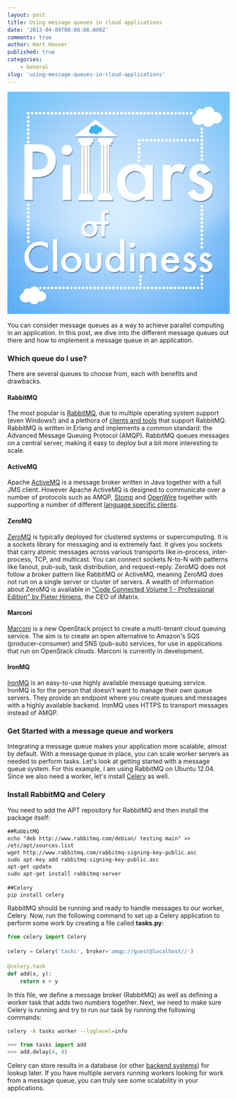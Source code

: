 ```yaml
---
layout: post
title: Using message queues in cloud applications
date: '2013-04-09T08:00:06.000Z'
comments: true
author: Hart Hoover
published: true
categories:
    - General
slug: 'using-message-queues-in-cloud-applications' 
---
```


<img class='image-right' src='pillar.png'/>

You can consider message queues as a way to achieve parallel computing in an
application. In this post, we dive into the different message queues out there
and how to implement a message queue in an application.

<!-- more -->

### Which queue do I use?

There are several queues to choose from, each with benefits and drawbacks.

#### RabbitMQ

The most popular is [RabbitMQ](http://www.rabbitmq.com/), due to multiple
operating system support (even Windows!) and a plethora of
[clients and tools](http://www.rabbitmq.com/devtools.html) that support RabbitMQ.
RabbitMQ is written in Erlang and implements a common standard: the Advanced
Message Queuing Protocol (AMQP). RabbitMQ queues messages on a central server,
making it easy to deploy but a bit more interesting to scale.

#### ActiveMQ

Apache [ActiveMQ](http://activemq.apache.org/) is a message broker written in
Java together with a full JMS client. However Apache ActiveMQ is designed to
communicate over a number of protocols such as AMQP, [Stomp](http://stomp.github.io/)
and [OpenWire](http://activemq.apache.org/openwire-version-2-specification.html)
together with supporting a number of different
[language specific clients](http://activemq.apache.org/cross-language-clients.html).

#### ZeroMQ

[ZeroMQ](http://www.zeromq.org/) is typically deployed for clustered systems or
supercomputing. It is a sockets library for messaging and is extremely fast. It
gives you sockets that carry atomic messages across various transports like
in-process, inter-process, TCP, and multicast. You can connect sockets N-to-N
with patterns like fanout, pub-sub, task distribution, and request-reply. ZeroMQ
does not follow a broker pattern like RabbitMQ or ActiveMQ, meaning ZeroMQ does
not run on a single server or cluster of servers. A wealth of information about
ZeroMQ is available in
["Code Connected Volume 1 - Professional Edition" by Pieter Hinjens](http://zguide.zeromq.org/page:all),
the CEO of iMatrix.

#### Marconi

[Marconi](https://wiki.openstack.org/wiki/Marconi) is a new OpenStack project
to create a multi-tenant cloud queuing service. The aim is to create an open
alternative to Amazon's SQS (producer-consumer) and SNS (pub-sub) services, for
use in applications that run on OpenStack clouds. Marconi is currently in
development.

#### IronMQ

[IronMQ](http://www.iron.io/mq) is an easy-to-use highly available message
queuing service. IronMQ is for the person that doesn't want to manage their own
queue servers. They provide an endpoint where you create queues and messages
with a highly available backend. IronMQ uses HTTPS to transport messages
instead of AMQP.

### Get Started with a message queue and workers

Integrating a message queue makes your application more scalable, almost by
default. With a message queue in place, you can scale worker servers as needed
to perform tasks. Let's look at getting started with a message queue system.
For this example, I am using RabbitMQ on Ubuntu 12.04. Since we also need a
worker, let's install [Celery](http://celeryproject.org/) as well.

### Install RabbitMQ and Celery

You need to add the APT repository for RabbitMQ and then install the package
itself:

```
##RabbitMQ
echo "deb http://www.rabbitmq.com/debian/ testing main" >> /etc/apt/sources.list
wget http://www.rabbitmq.com/rabbitmq-signing-key-public.asc
sudo apt-key add rabbitmq-signing-key-public.asc
apt-get update
sudo apt-get install rabbitmq-server

##Celery
pip install celery
```

RabbitMQ should be running and ready to handle messages to our worker, Celery.
Now, run the following command to set up a Celery application to perform some
work by creating a file called **tasks.py**:

```python
from celery import Celery

celery = Celery('tasks', broker='amqp://guest@localhost//')

@celery.task
def add(x, y):
    return x + y
```

In this file, we define a message broker (RabbitMQ) as well as defining a worker
task that adds two numbers together. Next, we need to make sure Celery is
running and try to run our task by running the following commands:

```bash
celery -A tasks worker --loglevel=info
```

```python
>>> from tasks import add
>>> add.delay(4, 4)
```

Celery can store results in a database (or other
[backend systems](http://docs.celeryproject.org/en/latest/userguide/tasks.html#task-result-backends))
for lookup later. If you have multiple servers running workers looking for work
from a message queue, you can truly see some scalability in your applications.
